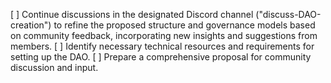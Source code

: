 [ ] Continue discussions in the designated Discord channel ("discuss-DAO-creation") to refine the proposed structure and governance models based on community feedback, incorporating new insights and suggestions from members.
[ ] Identify necessary technical resources and requirements for setting up the DAO.
[ ] Prepare a comprehensive proposal for community discussion and input.